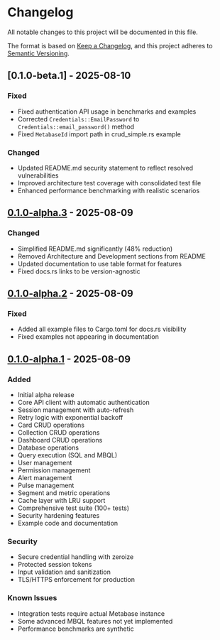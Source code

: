 # Changelog

All notable changes to this project will be documented in this file.

The format is based on [Keep a Changelog](https://keepachangelog.com/en/1.0.0/),
and this project adheres to [Semantic Versioning](https://semver.org/spec/v2.0.0.html).

## [0.1.0-beta.1] - 2025-08-10

### Fixed
- Fixed authentication API usage in benchmarks and examples
- Corrected `Credentials::EmailPassword` to `Credentials::email_password()` method
- Fixed `MetabaseId` import path in crud_simple.rs example

### Changed

- Updated README.md security statement to reflect resolved vulnerabilities
- Improved architecture test coverage with consolidated test file
- Enhanced performance benchmarking with realistic scenarios


## [0.1.0-alpha.3] - 2025-08-09

### Changed
- Simplified README.md significantly (48% reduction)
- Removed Architecture and Development sections from README
- Updated documentation to use table format for features
- Fixed docs.rs links to be version-agnostic

## [0.1.0-alpha.2] - 2025-08-09

### Fixed
- Added all example files to Cargo.toml for docs.rs visibility
- Fixed examples not appearing in documentation

## [0.1.0-alpha.1] - 2025-08-09

### Added
- Initial alpha release
- Core API client with automatic authentication
- Session management with auto-refresh
- Retry logic with exponential backoff
- Card CRUD operations
- Collection CRUD operations
- Dashboard CRUD operations
- Database operations
- Query execution (SQL and MBQL)
- User management
- Permission management
- Alert management
- Pulse management
- Segment and metric operations
- Cache layer with LRU support
- Comprehensive test suite (100+ tests)
- Security hardening features
- Example code and documentation

### Security
- Secure credential handling with zeroize
- Protected session tokens
- Input validation and sanitization
- TLS/HTTPS enforcement for production

### Known Issues
- Integration tests require actual Metabase instance
- Some advanced MBQL features not yet implemented
- Performance benchmarks are synthetic

[Unreleased]: https://github.com/daisuke8000/metabase-api-rs/compare/v0.1.0-alpha.3...HEAD
[0.1.0-alpha.3]: https://github.com/daisuke8000/metabase-api-rs/compare/v0.1.0-alpha.2...v0.1.0-alpha.3
[0.1.0-alpha.2]: https://github.com/daisuke8000/metabase-api-rs/compare/v0.1.0-alpha.1...v0.1.0-alpha.2
[0.1.0-alpha.1]: https://github.com/daisuke8000/metabase-api-rs/releases/tag/v0.1.0-alpha.1
